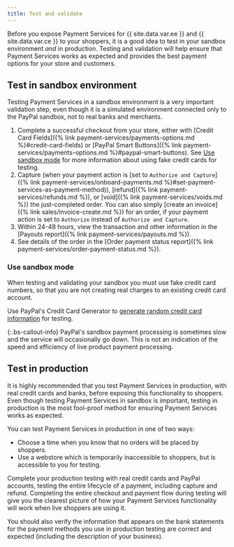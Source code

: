 ```yaml
---
title: Test and validate
---
```


Before you expose Payment Services for {{ site.data.var.ee }} and {{ site.data.var.ce }} to your shoppers, it is a good idea to test in your sandbox environment _and_ in production. Testing and validation will help ensure that Payment Services works as expected and provides the best payment options for your store and customers.

## Test in sandbox environment

Testing Payment Services in a sandbox environment is a very important validation step, even though it is a simulated environment connected only to the PayPal sandbox, not to real banks and merchants.

1. Complete a successful checkout from your store, either with [Credit Card Fields]({% link payment-services/payments-options.md %}#credit-card-fields) or [PayPal Smart Buttons]({% link payment-services/payments-options.md %}#paypal-smart-buttons). See [Use sandbox mode](#use-sandbox-mode) for more information about using fake credit cards for testing.
1. Capture (when your payment action is [set to `Authorize and Capture`]({% link payment-services/onboard-payments.md %}#set-payment-services-as-payment-method)), [refund]({% link payment-services/refunds.md %}), or [void]({% link payment-services/voids.md %}) the just-completed order. You can also simply [create an invoice]({% link sales/invoice-create.md %}) for an order, if your payment action is set to `Authorize` instead of `Authorize and Capture`.
1. Within 24-48 hours, view the transaction and other information in the [Payouts report]({% link payment-services/payouts.md %}).
1. See details of the order in the [Order payment status report]({% link payment-services/order-payment-status.md %}).

### Use sandbox mode

When testing and validating your sandbox you must use fake credit card numbers, so that you are not creating real charges to an existing credit card account.

Use PayPal's Credit Card Generator to [generate random credit card information](https://www.paypal.com/us/smarthelp/article/where-can-i-find-test-credit-card-numbers-ts2157) for testing.

   {:.bs-callout-info}
   PayPal's sandbox payment processing is sometimes slow and the service will occasionally go down. This is not an indication of the speed and efficiency of live product payment processing.

## Test in production

It is highly recommended that you test Payment Services in production, with real credit cards and banks, before exposing this functionality to shoppers. Even though testing Payment Services in sandbox is important, testing in production is the most fool-proof method for ensuring Payment Services works as expected.

You can test Payment Services in production in one of two ways:

* Choose a time when you know that no orders will be placed by shoppers.
* Use a webstore which is temporarily inaccessible to shoppers, but is accessible to you for testing.

Complete your production testing with real credit cards and PayPal accounts, testing the entire lifecycle of a payment, including capture and refund. Completing the entire checkout and payment flow during testing will give you the clearest picture of how your Payment Services functionality will work when live shoppers are using it.

You should also verify the information that appears on the bank statements for the payment methods you use in production testing are correct and expected (including the description of your business).
